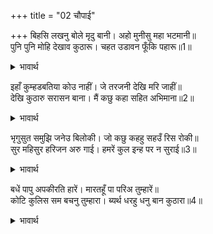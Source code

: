 +++
title = "02 चौपाई"

+++
बिहसि लखनु बोले मृदु बानी। अहो मुनीसु महा भटमानी॥  
पुनि पुनि मोहि देखाव कुठारू। चहत उडावन फूँकि पहारू॥1॥  

<details><summary>भावार्थ</summary>

लक्ष्मणजी हँसकर कोमल वाणी से बोले- अहो, मुनीश्वर तो अपने को बडा भारी योद्धा समझते हैं। बार-बार मुझे कुल्हाडी दिखाते हैं। फूँक से पहाड उडाना चाहते हैं॥1॥  
</details>

इहाँ कुम्हडबतिया कोउ नाहीं। जे तरजनी देखि मरि जाहीं॥  
देखि कुठारु सरासन बाना। मैं कछु कहा सहित अभिमाना॥2॥  

<details><summary>भावार्थ</summary>

यहाँ कोई कुम्हडे की बतिया (छोटा कच्चा फल) नहीं है, जो तर्जनी (सबसे आगे की) अँगुली को देखते ही मर जाती हैं। कुठार और धनुष-बाण देखकर ही मैन्ने कुछ अभिमान सहित कहा था॥2॥  
</details>

भृगुसुत समुझि जनेउ बिलोकी। जो कछु कहहु सहउँ रिस रोकी॥  
सुर महिसुर हरिजन अरु गाई। हमरें कुल इन्ह पर न सुराई॥3॥  

<details><summary>भावार्थ</summary>

भृगुवंशी समझकर और यज्ञोपवीत देखकर तो जो कुछ आप कहते हैं, उसे मैं क्रोध को रोककर सह लेता हूँ। देवता, ब्राह्मण, भगवान के भक्त और गो- इन पर हमारे कुल में वीरता नहीं दिखाई जाती॥3॥  
</details>

बधें पापु अपकीरति हारें। मारतहूँ पा परिअ तुम्हारें॥  
कोटि कुलिस सम बचनु तुम्हारा। ब्यर्थ धरहु धनु बान कुठारा॥4॥  

<details><summary>भावार्थ</summary>

क्योङ्कि इन्हें मारने से पाप लगता है और इनसे हार जाने पर अपकीर्ति होती है, इसलिए आप मारें तो भी आपके पैर ही पडना चाहिए। आपका एक-एक वचन ही करोडों वज्रों के समान है। धनुष-बाण और कुठार तो आप व्यर्थ ही धारण करते हैं॥4॥
</details>

